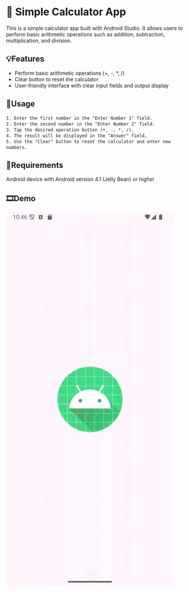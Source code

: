 
# 🧮 Simple Calculator App

This is a simple calculator app built with Android Studio. It allows users to perform basic arithmetic operations such as addition, subtraction, multiplication, and division.

## 💡Features
- Perform basic arithmetic operations (+, -, *, /)  
- Clear button to reset the calculator
- User-friendly interface with clear input fields and output display

## 🫳Usage
    1. Enter the first number in the "Enter Number 1" field.
    2. Enter the second number in the "Enter Number 2" field.
    3. Tap the desired operation button (+, -, *, /).
    4. The result will be displayed in the "Answer" field.
    5. Use the "Clear" button to reset the calculator and enter new numbers.

## 🚨Requirements
Android device with Android version 4.1 (Jelly Bean) or higher


## 🎞️Demo
![Calculator Demo](https://github.com/ChathurK/Simple-calculator-app-using-Java/blob/master/app/src/main/res/drawable/simpleCalculator.gif)

